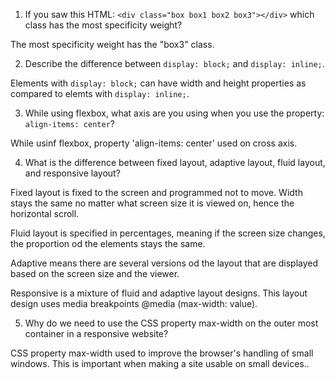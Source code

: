 <!-- Answers to the Self Study Questions go here -->

1. If you saw this HTML: `<div class="box box1 box2 box3"></div>` which class has the most specificity weight?

The most specificity weight has the "box3" class.

2. Describe the difference between `display: block;` and `display: inline;`.

Elements with `display: block;` can have width and height properties as compared to elemts with `display: inline;`.


3. While using flexbox, what axis are you using when you use the property: `align-items: center`?

While usinf flexbox, property 'align-items: center' used on cross axis.

4. What is the difference between fixed layout, adaptive layout, fluid layout, and responsive layout?

Fixed layout is fixed to the screen and programmed not to move. Width stays the same no matter what screen size it is viewed on, hence the horizontal scroll.

Fluid layout is specified in percentages, meaning if the screen size changes, the proportion od the elements stays the same.

Adaptive means there are several versions od the layout that are displayed based on the screen size and the viewer.

Responsive is a mixture of  fluid and adaptive layout designs. This layout design uses media breakpoints @media (max-width: value).


5. Why do we need to use the CSS property max-width on the outer most container in a responsive website?

CSS property max-width used to improve the browser's handling of small windows. This is important when making a site usable on small devices..

